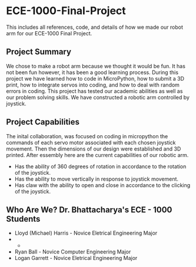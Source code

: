 # ECE-1000-Final-Project
This includes all references, code, and details of how we made our robot arm for our ECE-1000 Final Project.
## Project Summary
We chose to make a robot arm because we thought it would be fun. It has not been fun however, it has been a good learning process. During this project we have learned how to code in MicroPython, how to submit a 3D print, how to integrate servos into coding, and how to deal with random errors in coding. This project has tested our academic abilities as well as our problem solving skills. We have constructed a robotic arm controlled by joystick.
## Project Capabilities
The inital collaboration, was focused on coding in micropython the commands of each servo motor associated with each chosen joystick movement. Then the dimensions of our design were established and 3D printed. After essembly here are the current capabilities of our robotic arm.
* Has the ability of 360 degrees of rotation in accordance to the rotation of the joystick.
* Has the ability to move vertically in response to joystick movement.
* Has claw with the ability to open and close in accordance to the clicking of the joystick.
## Who Are We? Dr. Bhattacharya's ECE - 1000 Students
* Lloyd (Michael) Harris - Novice Eletrical Engineering Major
* *
* Ryan Ball - Novice Computer Engineering Major
* Logan Garrett - Novice Eletrical Engineering Major
